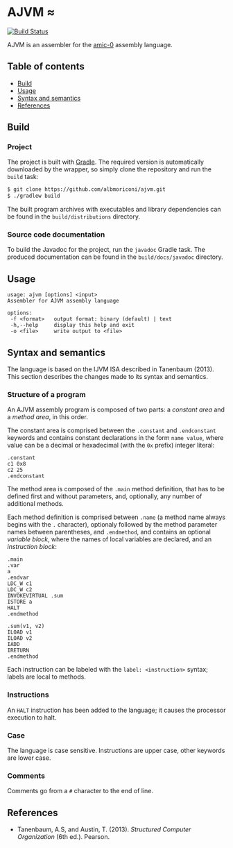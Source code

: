 # AJVM ≈

[![Build Status](https://travis-ci.com/albmoriconi/ajvm.svg?token=YSE4xmZpZB4FSHR7YHVu&branch=master)](https://travis-ci.com/albmoriconi/ajvm)

AJVM is an assembler for the [amic-0](https://github.com/albmoriconi/amic-0) assembly language.

## Table of contents

* [Build](#build)
* [Usage](#usage)
* [Syntax and semantics](#syntax-and-semantics)
* [References](#references)

## Build

### Project

The project is built with [Gradle](https://gradle.org). The required version is
automatically downloaded by the wrapper, so simply clone the repository and run
the `build` task:

```sh
$ git clone https://github.com/albmoriconi/ajvm.git
$ ./gradlew build
```

The built program archives with executables and library dependencies can be
found in the `build/distributions` directory.

### Source code documentation

To build the Javadoc for the project, run the `javadoc` Gradle task. The
produced documentation can be found in the `build/docs/javadoc` directory.

## Usage

```
usage: ajvm [options] <input>
Assembler for AJVM assembly language

options:
 -f <format>   output format: binary (default) | text
 -h,--help     display this help and exit
 -o <file>     write output to <file>
 ```
 
## Syntax and semantics

The language is based on the IJVM ISA described in Tanenbaum (2013). This
section describes the changes made to its syntax and semantics.

### Structure of a program

An AJVM assembly program is composed of two parts: a *constant area* and a
*method area*, in this order.

The constant area is comprised between the `.constant` and `.endconstant`
keywords and contains constant declarations in the form `name value`, where
value can be a decimal or hexadecimal (with the `0x` prefix) integer literal:

```
.constant
c1 0x8
c2 25
.endconstant
```

The method area is composed of the `.main` method definition, that has to be
defined first and without parameters, and, optionally, any number of additional
methods.

Each method definition is comprised between `.name` (a method name always begins
with the `.` character), optionaly followed by the method parameter names
between parentheses, and `.endmethod`, and contains an optional *variable
block*, where the names of local variables are declared, and an *instruction
block*:

```
.main
.var
a
.endvar
LDC_W c1
LDC_W c2
INVOKEVIRTUAL .sum
ISTORE a
HALT
.endmethod

.sum(v1, v2)
ILOAD v1
ILOAD v2
IADD
IRETURN
.endmethod
```

Each instruction can be labeled with the `label: <instruction>` syntax; labels
are local to methods.

### Instructions

An `HALT` instruction has been added to the language; it causes the processor
execution to halt.

### Case

The language is case sensitive. Instructions are upper case, other keywords are
lower case.

### Comments

Comments go from a `#` character to the end of line.

## References

* Tanenbaum, A.S, and Austin, T. (2013). *Structured Computer Organization* (6th
  ed.). Pearson.
